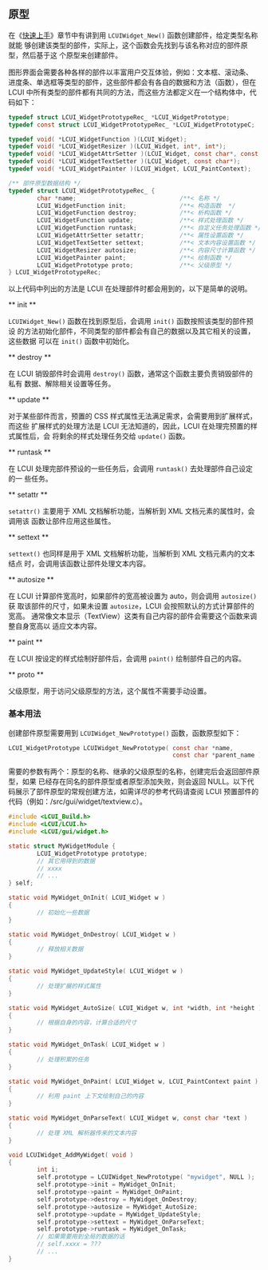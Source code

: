 ## 原型

在《[快速上手](getting_started/README.md)》章节中有讲到用 `LCUIWidget_New()` 函数创建部件，给定类型名称就能
够创建该类型的部件，实际上，这个函数会先找到与该名称对应的部件原型，然后基于这
个原型来创建部件。

图形界面会需要各种各样的部件以丰富用户交互体验，例如：文本框、滚动条、
进度条、单选框等类型的部件，这些部件都会有各自的数据和方法（函数），但在
LCUI 中所有类型的部件都有共同的方法，而这些方法都定义在一个结构体中，代码如下：

``` c
typedef struct LCUI_WidgetPrototypeRec_ *LCUI_WidgetPrototype;
typedef const struct LCUI_WidgetPrototypeRec_ *LCUI_WidgetPrototypeC;

typedef void( *LCUI_WidgetFunction )(LCUI_Widget);
typedef void( *LCUI_WidgetResizer )(LCUI_Widget, int*, int*);
typedef void( *LCUI_WidgetAttrSetter )(LCUI_Widget, const char*, const char*);
typedef void( *LCUI_WidgetTextSetter )(LCUI_Widget, const char*);
typedef void( *LCUI_WidgetPainter )(LCUI_Widget, LCUI_PaintContext);

/** 部件原型数据结构 */
typedef struct LCUI_WidgetPrototypeRec_ {
        char *name;                             /**< 名称 */
        LCUI_WidgetFunction init;               /**< 构造函数  */
        LCUI_WidgetFunction destroy;            /**< 析构函数 */
        LCUI_WidgetFunction update;             /**< 样式处理函数 */
        LCUI_WidgetFunction runtask;            /**< 自定义任务处理函数 */
        LCUI_WidgetAttrSetter setattr;          /**< 属性设置函数 */
        LCUI_WidgetTextSetter settext;          /**< 文本内容设置函数 */
        LCUI_WidgetResizer autosize;            /**< 内容尺寸计算函数 */
        LCUI_WidgetPainter paint;               /**< 绘制函数 */
        LCUI_WidgetPrototype proto;             /**< 父级原型 */
} LCUI_WidgetPrototypeRec;
```

以上代码中列出的方法是 LCUI 在处理部件时都会用到的，以下是简单的说明。

** init **

`LCUIWidget_New()` 函数在找到原型后，会调用 `init()` 函数按照该类型的部件预设
的方法初始化部件，不同类型的部件都会有自己的数据以及其它相关的设置，这些数据
可以在 `init()` 函数中初始化。

** destroy **

在 LCUI 销毁部件时会调用 `destroy()` 函数，通常这个函数主要负责销毁部件的私有
数据、解除相关设置等任务。

** update **

对于某些部件而言，预置的 CSS 样式属性无法满足需求，会需要用到扩展样式，而这些
扩展样式的处理方法是 LCUI 无法知道的，因此，LCUI 在处理完预置的样式属性后，会
将剩余的样式处理任务交给 `update()` 函数。

** runtask **

在 LCUI 处理完部件预设的一些任务后，会调用 `runtask()` 去处理部件自己设定的一
些任务。

** setattr **

`setattr()` 主要用于 XML 文档解析功能，当解析到 XML 文档元素的属性时，会调用该
函数让部件应用这些属性。

** settext **

`settext()` 也同样是用于 XML 文档解析功能，当解析到 XML 文档元素内的文本结点
时，会调用该函数让部件处理文本内容。

** autosize **

在 LCUI 计算部件宽高时，如果部件的宽高被设置为 auto，则会调用 `autosize()` 获
取该部件的尺寸，如果未设置 `autosize`，LCUI 会按照默认的方式计算部件的宽高。
通常像文本显示（TextView）这类有自己内容的部件会需要这个函数来调整自身宽高以
适应文本内容。

** paint **

在 LCUI 按设定的样式绘制好部件后，会调用 `paint()` 绘制部件自己的内容。

** proto **

父级原型，用于访问父级原型的方法，这个属性不需要手动设置。

### 基本用法

创建部件原型需要用到 `LCUIWidget_NewPrototype()` 函数，函数原型如下：

``` c
LCUI_WidgetPrototype LCUIWidget_NewPrototype( const char *name,
                                              const char *parent_name );
```

需要的参数有两个：原型的名称、继承的父级原型的名称，创建完后会返回部件原型，如果
已经存在同名的部件原型或者原型添加失败，则会返回 NULL。以下代码展示了部件原型的常规创建方法，如需详尽的参考代码请查阅 LCUI 预置部件的代码（例如：/src/gui/widget/textview.c）。

``` c
#include <LCUI_Build.h>
#include <LCUI/LCUI.h>
#include <LCUI/gui/widget.h>

static struct MyWidgetModule {
        LCUI_WidgetPrototype prototype;
        // 其它用得到的数据
        // xxxx
        // ...
} self;

static void MyWidget_OnInit( LCUI_Widget w )
{
        // 初始化一些数据
}

static void MyWidget_OnDestroy( LCUI_Widget w )
{
        // 释放相关数据
}

static void MyWidget_UpdateStyle( LCUI_Widget w )
{
        // 处理扩展的样式属性
}

static void MyWidget_AutoSize( LCUI_Widget w, int *width, int *height )
{
        // 根据自身的内容，计算合适的尺寸
}

static void MyWidget_OnTask( LCUI_Widget w )
{
        // 处理积累的任务
}

static void MyWidget_OnPaint( LCUI_Widget w, LCUI_PaintContext paint )
{
        // 利用 paint 上下文绘制自己的内容
}

static void MyWidget_OnParseText( LCUI_Widget w, const char *text )
{
        // 处理 XML 解析器传来的文本内容
}

void LCUIWidget_AddMyWidget( void )
{
        int i;
        self.prototype = LCUIWidget_NewPrototype( "mywidget", NULL );
        self.prototype->init = MyWidget_OnInit;
        self.prototype->paint = MyWidget_OnPaint;
        self.prototype->destroy = MyWidget_OnDestroy;
        self.prototype->autosize = MyWidget_AutoSize;
        self.prototype->update = MyWidget_UpdateStyle;
        self.prototype->settext = MyWidget_OnParseText;
        self.prototype->runtask = MyWidget_OnTask;
        // 如果需要用到全局的数据的话
        // self.xxxx = ???
        // ...
}
```

